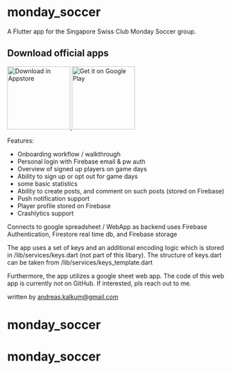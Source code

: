 # monday_soccer

A Flutter app for the Singapore Swiss Club Monday Soccer group. 

## Download official apps
<a href="https://apps.apple.com/us/app/swiss-club-monday-soccer/id1512167771?mt=8"> <img alt='Download in Appstore' src='https://linkmaker.itunes.apple.com/en-us/badge-lrg.svg?releaseDate=2020-06-16&kind=iossoftware&bubble=ios_apps' width=145/>
</a>
<a href='https://play.google.com/store/apps/details?id=com.holmesnine.monday_soccer&pcampaignid=pcampaignidMKT-Other-global-all-co-prtnr-py-PartBadge-Mar2515-1'><img alt='Get it on Google Play' src='https://play.google.com/intl/en_us/badges/static/images/badges/en_badge_web_generic.png' width=145/>
</a>

Features:
- Onboarding workflow / walkthrough
- Personal login with Firebase email & pw auth
- Overview of signed up players on game days
- Ability to sign up or opt out for game days
- some basic statistics
- Ability to create posts, and comment on such posts (stored on Firebase)
- Push notification support
- Player profile stored on Firebase
- Crashlytics support

Connects to google spreadsheet / WebApp as backend
uses Firebase Authentication, Firestore real time db, and Firebase storage

The app uses a set of keys and an additional encoding logic which is stored in /lib/services/keys.dart (not part of this libary). The structure of keys.dart can be taken from /lib/services/keys_template.dart

Furthermore, the app utilizes a google sheet web app. The code of this web app is currently not on GitHub. If interested, pls reach out to me.

written by andreas.kalkum@gmail.com

# monday_soccer
# monday_soccer
